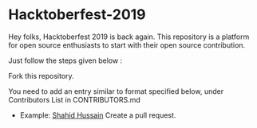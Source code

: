 # Hacktoberfest-2019
Hey folks, Hacktoberfest 2019 is back again. This repository is a platform for open source enthusiasts to start with their open source contribution.

Just follow the steps given below :

Fork this repository.

You need to add an entry similar to format specified below, under Contributors List in CONTRIBUTORS.md

  - [<your name>](<Link to your github profile>)
  Example: [Shahid Hussain](<https://github.com/SHAHIDNX>)
Create a pull request.
